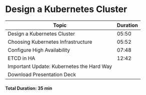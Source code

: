 # Design a Kubernetes Cluster

| **Topic**                                    | **Duration**       |
|----------------------------------------------|--------------------|
| Design a Kubernetes Cluster                  | 05:50              |
| Choosing Kubernetes Infrastructure           | 05:52              |
| Configure High Availability                  | 07:48              |
| ETCD in HA                                   | 12:42              |
| Important Update: Kubernetes the Hard Way    |                    |
| Download Presentation Deck                   |                    |

#### Total Duration: 35 min
